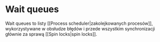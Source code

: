 # Wait queues
Wait queues to listy [[Process scheduler|zakolejkowanych procesów]], wykorzystywane w obsłudze błędów i przede wszystkim synchronizacji głównie za sprawą [[Spin locks|spin locks]].